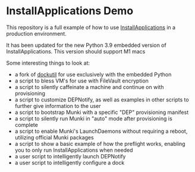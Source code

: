 # InstallApplications Demo
This repository is a full example of how to use [InstallApplications](https://github.com/erikng/installapplications) in a production environment.

It has been updated for the new Python 3.9 embedded version of InstallApplications. This version should support M1 macs

Some interesting things to look at:
- a fork of [dockutil](https://github.com/kcrawford/dockutil) for use exclusively with the embedded Python
- a script to bless VM's for use with FileVault encryption
- a script to silently caffeinate a machine and continue on with provisioning
- a script to customize DEPNotify, as well as examples in other scripts to further give information to the user
- a script to bootstrap Munki with a specific "DEP" provisioning manifest
- a script to silently run Munki in "auto" mode after provisioning is complete
- a script to enable Munki's LaunchDaemons without requiring a reboot, utilizing official Munki packages
- a script to show a basic example of how the preflight works, enabling you to only run InstallApplications when needed
- a user script to intelligently launch DEPNotify
- a user script to intelligently configure a dock

